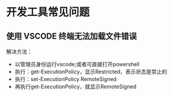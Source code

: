 # 开发工具常见问题

## 使用 VSCODE 终端无法加载文件错误

解决方法：

- 以管理员身份运行vscode;或者可直接打开powershell
- 执行：get-ExecutionPolicy，显示Restricted，表示状态是禁止的
- 执行：set-ExecutionPolicy RemoteSigned
- 再执行get-ExecutionPolicy，就显示RemoteSigned
